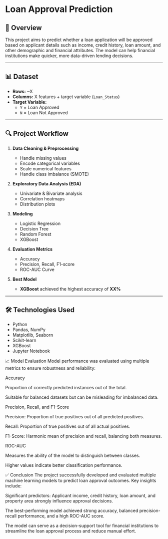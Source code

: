 
# Loan Approval Prediction

## 📌 Overview
This project aims to predict whether a loan application will be approved based on applicant details such as income, credit history, loan amount, and other demographic and financial attributes. The model can help financial institutions make quicker, more data-driven lending decisions.

---

## 📊 Dataset
- **Rows:** ~X
- **Columns:** X features + target variable (`Loan_Status`)
- **Target Variable:** 
  - `Y` = Loan Approved
  - `N` = Loan Not Approved

---

## 🔍 Project Workflow
1. **Data Cleaning & Preprocessing**
   - Handle missing values
   - Encode categorical variables
   - Scale numerical features
   - Handle class imbalance (SMOTE)

2. **Exploratory Data Analysis (EDA)**
   - Univariate & Bivariate analysis
   - Correlation heatmaps
   - Distribution plots

3. **Modeling**
   - Logistic Regression
   - Decision Tree
   - Random Forest
   - XGBoost

4. **Evaluation Metrics**
   - Accuracy
   - Precision, Recall, F1-score
   - ROC-AUC Curve

5. **Best Model**
   - **XGBoost** achieved the highest accuracy of **XX%**

---

## 🛠️ Technologies Used
- Python
- Pandas, NumPy
- Matplotlib, Seaborn
- Scikit-learn
- XGBoost
- Jupyter Notebook

📈 Model Evaluation
Model performance was evaluated using multiple metrics to ensure robustness and reliability:

Accuracy

Proportion of correctly predicted instances out of the total.

Suitable for balanced datasets but can be misleading for imbalanced data.

Precision, Recall, and F1-Score

Precision: Proportion of true positives out of all predicted positives.

Recall: Proportion of true positives out of all actual positives.

F1-Score: Harmonic mean of precision and recall, balancing both measures.

ROC-AUC

Measures the ability of the model to distinguish between classes.

Higher values indicate better classification performance.

✅ Conclusion
The project successfully developed and evaluated multiple machine learning models to predict loan approval outcomes.
Key insights include:

Significant predictors: Applicant income, credit history, loan amount, and property area strongly influence approval decisions.

The best-performing model achieved strong accuracy, balanced precision-recall performance, and a high ROC-AUC score.

The model can serve as a decision-support tool for financial institutions to streamline the loan approval process and reduce manual effort.






